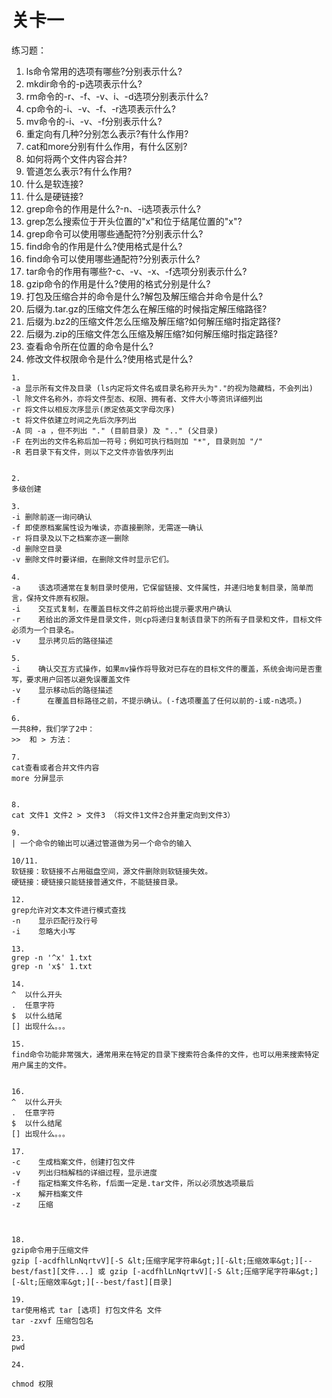 # 关卡一

练习题：

1. ls命令常用的选项有哪些?分别表示什么?
2. mkdir命令的-p选项表示什么?
3. rm命令的-r、-f、-v、i、-d选项分别表示什么?
4. cp命令的-i、-v、-f、-r选项表示什么?
5. mv命令的-i、-v、-f分别表示什么?
6. 重定向有几种?分别怎么表示?有什么作用?
7. cat和more分别有什么作用，有什么区别?
8. 如何将两个文件内容合并?
9. 管道怎么表示?有什么作用?
10. 什么是软连接?
11. 什么是硬链接?
12. grep命令的作用是什么?-n、-i选项表示什么?
13. grep怎么搜索位于开头位置的"x"和位于结尾位置的"x"?
14. grep命令可以使用哪些通配符?分别表示什么?
15. find命令的作用是什么?使用格式是什么?
16. find命令可以使用哪些通配符?分别表示什么?
17. tar命令的作用有哪些?-c、-v、-x、-f选项分别表示什么?
18. gzip命令的作用是什么?使用的格式分别是什么?
19. 打包及压缩合并的命令是什么?解包及解压缩合并命令是什么?
20. 后缀为.tar.gz的压缩文件怎么在解压缩的时候指定解压缩路径?
21. 后缀为.bz2的压缩文件怎么压缩及解压缩?如何解压缩时指定路径?
22. 后缀为.zip的压缩文件怎么压缩及解压缩?如何解压缩时指定路径?
23. 查看命令所在位置的命令是什么?
24. 修改文件权限命令是什么?使用格式是什么?

```
1.
-a 显示所有文件及目录 (ls内定将文件名或目录名称开头为"."的视为隐藏档，不会列出)
-l 除文件名称外，亦将文件型态、权限、拥有者、文件大小等资讯详细列出
-r 将文件以相反次序显示(原定依英文字母次序)
-t 将文件依建立时间之先后次序列出
-A 同 -a ，但不列出 "." (目前目录) 及 ".." (父目录)
-F 在列出的文件名称后加一符号；例如可执行档则加 "*", 目录则加 "/"
-R 若目录下有文件，则以下之文件亦皆依序列出


2.
多级创建

3.
-i 删除前逐一询问确认
-f 即使原档案属性设为唯读，亦直接删除，无需逐一确认
-r 将目录及以下之档案亦逐一删除
-d 删除空目录
-v 删除文件时要详细，在删除文件时显示它们。

4.
-a    该选项通常在复制目录时使用，它保留链接、文件属性，并递归地复制目录，简单而言，保持文件原有权限。
-i    交互式复制，在覆盖目标文件之前将给出提示要求用户确认
-r    若给出的源文件是目录文件，则cp将递归复制该目录下的所有子目录和文件，目标文件必须为一个目录名。
-v    显示拷贝后的路径描述

5.
-i    确认交互方式操作，如果mv操作将导致对已存在的目标文件的覆盖，系统会询问是否重写，要求用户回答以避免误覆盖文件
-v    显示移动后的路径描述
-f      在覆盖目标路径之前，不提示确认。(-f选项覆盖了任何以前的-i或-n选项。)

6.
一共8种，我们学了2中：
>>  和 > 方法：

7.
cat查看或者合并文件内容
more 分屏显示


8.
cat 文件1 文件2 > 文件3 （将文件1文件2合并重定向到文件3）

9.
| 一个命令的输出可以通过管道做为另一个命令的输入

10/11.
软链接：软链接不占用磁盘空间，源文件删除则软链接失效。
硬链接：硬链接只能链接普通文件，不能链接目录。

12.
grep允许对文本文件进行模式查找
-n    显示匹配行及行号
-i    忽略大小写

13.
grep -n '^x' 1.txt
grep -n 'x$' 1.txt

14.
^  以什么开头    
.  任意字符
$  以什么结尾
[] 出现什么。。。

15.
find命令功能非常强大，通常用来在特定的目录下搜索符合条件的文件，也可以用来搜索特定用户属主的文件。


16.
^  以什么开头    
.  任意字符
$  以什么结尾
[] 出现什么。。。

17.
-c    生成档案文件，创建打包文件
-v    列出归档解档的详细过程，显示进度
-f    指定档案文件名称，f后面一定是.tar文件，所以必须放选项最后
-x    解开档案文件
-z    压缩



18.
gzip命令用于压缩文件
gzip [-acdfhlLnNqrtvV][-S &lt;压缩字尾字符串&gt;][-&lt;压缩效率&gt;][--best/fast][文件...] 或 gzip [-acdfhlLnNqrtvV][-S &lt;压缩字尾字符串&gt;][-&lt;压缩效率&gt;][--best/fast][目录]

19.
tar使用格式 tar [选项] 打包文件名 文件
tar -zxvf 压缩包包名

23.
pwd

24.

chmod 权限
```




